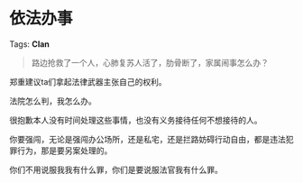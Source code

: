 # 依法办事

Tags: **Clan**

> 路边抢救了一个人，心肺复苏人活了，肋骨断了，家属闹事怎么办？



郑重建议ta们拿起法律武器主张自己的权利。

法院怎么判，我怎么办。

很抱歉本人没有时间处理这些事情，也没有义务接待任何不想接待的人。

你要强闯，无论是强闯办公场所，还是私宅，还是拦路妨碍行动自由，都是违法犯罪行为，那是要另案处理的。

你们不用说服我我有什么罪，你们是要说服法官我有什么罪。



